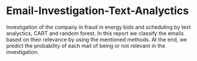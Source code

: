 # Email-Investigation-Text-Analyctics
Investigation of the company in fraud in energy bids and scheduling by text analyctics, CART and random forest. 
In this report we classify the emails based on their relevance by using the mentioned methods. At the end, we predict the probability of each mail of being or not
relevant in the investigation.
